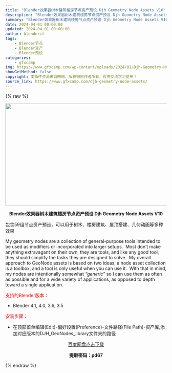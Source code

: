 ```yaml
---
title: "Blender效果器树木建筑楼房节点资产预设 Djh Geometry Node Assets V10"
description: "Blender效果器树木建筑楼房节点资产预设 Djh Geometry Node Assets V10 包含59组节点资产预设，可以用于树木、楼房建筑、屋顶搭建、几何动画等多种效果 My geomet..."
summary: "Blender效果器树木建筑楼房节点资产预设 Djh Geometry Node Assets V10 包含59组节点资产预设，可以用于树木、楼房建筑、屋顶搭建、几何动画等多种效果 My geomet..."
date: 2024-04-01 00:00:00
updated: 2024-04-01 00:00:00
author: blenderit
tags: 
    - Blender节点
    - Blender资产
    - Blender预设
categories:
    - gfxcamp
img: https://www.gfxcamp.com/wp-content/uploads/2024/01/Djh-Geometry-Node-Assets.jpg
showGetMethod: false
copyright: 本插件资源来自网络，版权归原作者所有，仅供交流学习使用！
source_link: https://www.gfxcamp.com/djh-geometry-node-assets/
---
```


{% raw %}
<div><p><img decoding="async" class="aligncenter size-full wp-image-118014" src="https://www.gfxcamp.com/wp-content/uploads/2024/01/Djh-Geometry-Node-Assets.jpg" data-src="https://www.gfxcamp.com/wp-content/uploads/2024/01/Djh-Geometry-Node-Assets.jpg" alt="" width="640" height="320" data-srcset="https://www.gfxcamp.com/wp-content/uploads/2024/01/Djh-Geometry-Node-Assets.jpg 640w, https://www.gfxcamp.com/wp-content/uploads/2024/01/Djh-Geometry-Node-Assets-150x75.jpg 150w" data-sizes="(max-width: 640px) 100vw, 640px"></p><p style="text-align: center;"><strong>Blender效果器树木建筑楼房节点资产预设 Djh Geometry Node Assets  V10</strong></p><p>包含59组节点资产预设，可以用于树木、楼房建筑、屋顶搭建、几何动画等多种效果</p><p>My geometry nodes are a collection of general-purpose tools intended to be used as modifiers or incorporated into larger setups.  Most don’t make anything extravagant on their own, they are tools, and like any good tool, they should simplify the tasks they are designed to solve.  My overall approach to GeoNode assets is based on two ideas; a node asset collection is a toolbox, and a tool is only useful when you can use it.  With that in mind, my nodes are intentionally somewhat <i>“generic”</i> so I can use them as often as possible and for a wide variety of applications, as opposed to depth toward a single application.</p><p style="text-align: left;"><span style="color: #ff0000;">支持的Blender版本：</span></p><ul>
<li style="text-align: left;">Blender 4.1, 4.0, 3.6, 3.5</li>
</ul><p style="text-align: left;"><span style="color: #ff0000;">安装步骤：</span></p><ul>
<li>在顶部菜单编辑(Edit)-偏好设置(Preference)-文件路径(File Path)-资产库,添加对应版本的DJH_GeoNodes_library文件夹的路径</li>
</ul><p style="text-align: center;"><a class="maxbutton-3 maxbutton maxbutton-baidu" target="_blank" rel="noopener" href="https://pan.baidu.com/s/1PebRMIraKGRUHlwhLYNo-w?pwd=pd67"><span class="mb-text">百度网盘点击下载</span></a></p><p style="text-align: center;"><strong>提取密码：pd67</strong></p></div>
<div style="display: none">gfxcamp</div>
{% endraw %}